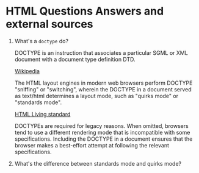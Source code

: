 # HTML Questions Answers and external sources

1. <a name='#q1'>What's a `doctype` do? </a>
   
    DOCTYPE is an instruction that associates a particular SGML or XML document with a document type definition DTD.
    
    [Wikipedia](http://en.wikipedia.org/wiki/Document_type_declaration)
    
    The HTML layout engines in modern web browsers perform DOCTYPE "sniffing" or "switching", wherein the DOCTYPE in a document served as text/html determines a layout mode, such as "quirks mode" or "standards mode".
    
    [HTML Living standard](http://www.whatwg.org/specs/web-apps/current-work/multipage/syntax.html#the-doctype)
    
    DOCTYPEs are required for legacy reasons. When omitted, browsers tend to use a different rendering mode that is incompatible with some specifications. Including the DOCTYPE in a document ensures that the browser makes a best-effort attempt at following the relevant specifications.


1. What's the difference between standards mode and quirks mode?